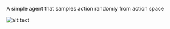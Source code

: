 A simple agent that samples action randomly from action space

![alt text](/assets/library/agents/A001/thumbnail.png)
